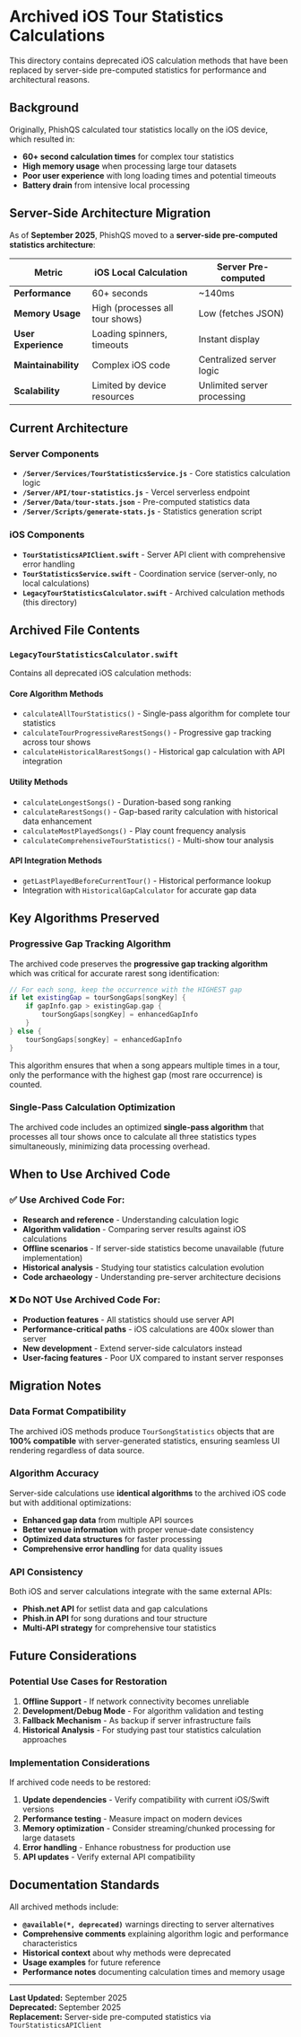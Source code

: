 # Archived iOS Tour Statistics Calculations

This directory contains deprecated iOS calculation methods that have been replaced by server-side pre-computed statistics for performance and architectural reasons.

## Background

Originally, PhishQS calculated tour statistics locally on the iOS device, which resulted in:
- **60+ second calculation times** for complex tour statistics
- **High memory usage** when processing large tour datasets  
- **Poor user experience** with long loading times and potential timeouts
- **Battery drain** from intensive local processing

## Server-Side Architecture Migration

As of **September 2025**, PhishQS moved to a **server-side pre-computed statistics architecture**:

| Metric | iOS Local Calculation | Server Pre-computed |
|--------|----------------------|---------------------|
| **Performance** | 60+ seconds | ~140ms |
| **Memory Usage** | High (processes all tour shows) | Low (fetches JSON) |
| **User Experience** | Loading spinners, timeouts | Instant display |
| **Maintainability** | Complex iOS code | Centralized server logic |
| **Scalability** | Limited by device resources | Unlimited server processing |

## Current Architecture

### Server Components
- **`/Server/Services/TourStatisticsService.js`** - Core statistics calculation logic
- **`/Server/API/tour-statistics.js`** - Vercel serverless endpoint  
- **`/Server/Data/tour-stats.json`** - Pre-computed statistics data
- **`/Server/Scripts/generate-stats.js`** - Statistics generation script

### iOS Components  
- **`TourStatisticsAPIClient.swift`** - Server API client with comprehensive error handling
- **`TourStatisticsService.swift`** - Coordination service (server-only, no local calculations)
- **`LegacyTourStatisticsCalculator.swift`** - Archived calculation methods (this directory)

## Archived File Contents

### `LegacyTourStatisticsCalculator.swift`

Contains all deprecated iOS calculation methods:

#### Core Algorithm Methods
- `calculateAllTourStatistics()` - Single-pass algorithm for complete tour statistics
- `calculateTourProgressiveRarestSongs()` - Progressive gap tracking across tour shows
- `calculateHistoricalRarestSongs()` - Historical gap calculation with API integration

#### Utility Methods
- `calculateLongestSongs()` - Duration-based song ranking
- `calculateRarestSongs()` - Gap-based rarity calculation with historical data enhancement
- `calculateMostPlayedSongs()` - Play count frequency analysis
- `calculateComprehensiveTourStatistics()` - Multi-show tour analysis

#### API Integration Methods
- `getLastPlayedBeforeCurrentTour()` - Historical performance lookup
- Integration with `HistoricalGapCalculator` for accurate gap data

## Key Algorithms Preserved

### Progressive Gap Tracking Algorithm
The archived code preserves the **progressive gap tracking algorithm** which was critical for accurate rarest song identification:

```swift
// For each song, keep the occurrence with the HIGHEST gap
if let existingGap = tourSongGaps[songKey] {
    if gapInfo.gap > existingGap.gap {
        tourSongGaps[songKey] = enhancedGapInfo
    }
} else {
    tourSongGaps[songKey] = enhancedGapInfo
}
```

This algorithm ensures that when a song appears multiple times in a tour, only the performance with the highest gap (most rare occurrence) is counted.

### Single-Pass Calculation Optimization
The archived code includes an optimized **single-pass algorithm** that processes all tour shows once to calculate all three statistics types simultaneously, minimizing data processing overhead.

## When to Use Archived Code

### ✅ Use Archived Code For:
- **Research and reference** - Understanding calculation logic
- **Algorithm validation** - Comparing server results against iOS calculations
- **Offline scenarios** - If server-side statistics become unavailable (future implementation)
- **Historical analysis** - Studying tour statistics calculation evolution
- **Code archaeology** - Understanding pre-server architecture decisions

### ❌ Do NOT Use Archived Code For:
- **Production features** - All statistics should use server API
- **Performance-critical paths** - iOS calculations are 400x slower than server
- **New development** - Extend server-side calculators instead
- **User-facing features** - Poor UX compared to instant server responses

## Migration Notes

### Data Format Compatibility
The archived iOS methods produce `TourSongStatistics` objects that are **100% compatible** with server-generated statistics, ensuring seamless UI rendering regardless of data source.

### Algorithm Accuracy
Server-side calculations use **identical algorithms** to the archived iOS code but with additional optimizations:
- **Enhanced gap data** from multiple API sources
- **Better venue information** with proper venue-date consistency  
- **Optimized data structures** for faster processing
- **Comprehensive error handling** for data quality issues

### API Consistency
Both iOS and server calculations integrate with the same external APIs:
- **Phish.net API** for setlist data and gap calculations
- **Phish.in API** for song durations and tour structure
- **Multi-API strategy** for comprehensive tour statistics

## Future Considerations

### Potential Use Cases for Restoration
1. **Offline Support** - If network connectivity becomes unreliable
2. **Development/Debug Mode** - For algorithm validation and testing
3. **Fallback Mechanism** - As backup if server infrastructure fails
4. **Historical Analysis** - For studying past tour statistics calculation approaches

### Implementation Considerations
If archived code needs to be restored:
1. **Update dependencies** - Verify compatibility with current iOS/Swift versions
2. **Performance testing** - Measure impact on modern devices
3. **Memory optimization** - Consider streaming/chunked processing for large datasets
4. **Error handling** - Enhance robustness for production use
5. **API updates** - Verify external API compatibility

## Documentation Standards

All archived methods include:
- **`@available(*, deprecated)`** warnings directing to server alternatives
- **Comprehensive comments** explaining algorithm logic and performance characteristics  
- **Historical context** about why methods were deprecated
- **Usage examples** for future reference
- **Performance notes** documenting calculation times and memory usage

---

**Last Updated:** September 2025  
**Deprecated:** September 2025  
**Replacement:** Server-side pre-computed statistics via `TourStatisticsAPIClient`
